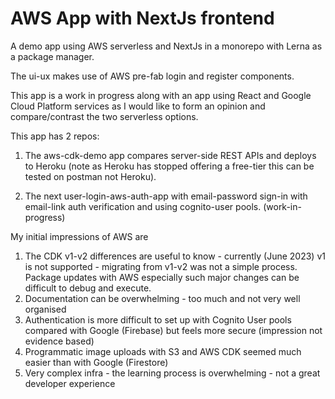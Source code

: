 # AWS App with NextJs frontend

A demo app using AWS serverless and NextJs in a monorepo with Lerna as a package manager.

The ui-ux makes use of AWS pre-fab login and register components.

This app is a work in progress along with an app using React and  Google Cloud Platform services as I would like to form an opinion and compare/contrast the two serverless options.

This app has 2 repos:

1. The aws-cdk-demo app compares server-side REST APIs and deploys to Heroku (note as Heroku has stopped offering a free-tier this can be tested on postman not Heroku).

2. The next user-login-aws-auth-app with email-password sign-in with email-link auth verification and using cognito-user pools. (work-in-progress)

My initial impressions of AWS are

1. The CDK v1-v2 differences are useful to know - currently (June 2023) v1 is not supported - migrating from v1-v2 was not a simple process. Package updates with AWS especially such major changes can be difficult to debug and execute.
2. Documentation can be overwhelming - too much and not very well organised
3. Authentication is more difficult to set up with Cognito User pools compared with Google (Firebase) but feels more secure (impression not evidence based)
4. Programmatic image uploads with S3 and AWS CDK seemed much easier than with Google (Firestore)
5. Very complex infra - the learning process is overwhelming - not a great developer experience
